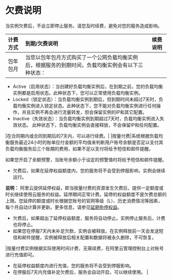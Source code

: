 # 欠费说明

当实例欠费后，不会立即停止服务。请您及时续费，避免对您的服务造成影响。

|计费方式|到期/欠费说明|续费说明|
|:---|:------|:---|
|包年包月|当您以包年包月方式购买了一个公网负载均衡实例后，根据服务的到期时间，负载均衡实例会有以下三种状态：

-   Active（启用状态）：当创建好负载均衡实例后，在到期之前，您的负载均衡实例都是启用状态。此种状态下，您可以正常使用负载均衡实例。
-   Locked（锁定状态）：当负载均衡实例到期后，但到期时间未超过7天时，负载均衡实例进入锁定状态。此种状态下，您不能对负载均衡实例进行任何操作，并且实例不再会进行流量转发，但会保留实例的IP和其它配置。
-   Inactive（失效状态）：当负载均衡实例到期超过7天时，负载均衡实例进入失效状态。 此种状态下，负载均衡实例会直接释放，不会保留IP和任何配置。

|在合同期内或合同到期后的7天内，可以进行续费。|
|按量付费|系统根据负载均衡服务最近24小时的账单应付金额的平均值来判断用户账号余额是否足以支付其负载均衡服务后三个账期的费用，如果不足以支付将给予短信和邮件提醒。

如果您开启了余额预警，当账号余额小于设定的预警值时将给予短信和邮件提醒。

-   欠费后，如果在延停权益额度内，您的服务将不会受到停服影响，实例会继续运行。

**说明：** 阿里云提供延停权益，即当按量付费的资源发生欠费后，提供一定额度或时长继续使用云服务的权益。延停期间正常计费。延停的权益额度不是欠费总额的上限。您延停的额度或时长根据您账号的官网等级（L）、历史消费情况等因素，每个月自动计算并更新。更多信息，请参见[延期免停权益](https://help.aliyun.com/document_detail/190777.html)。

-   欠费后，如果超出了延停权益额度，服务将自动停止。实例停止服务后，计费也将停止。
-   如果您在停服7天内未补足欠款，实例会被释放。在实例释放前一天会发送短信和邮件提醒，实例被释放后相关配置和数据将被永久删除，不可恢复。

|按量付费实例根据实际使用时间计费，无需续费，在阿里云管理控制台上对账号进行充值即可。

-   在延停权益额度内进行充值，您的服务将不会受到停服影响。
-   在停服后7天内充值补足欠费后，服务会自动开启，可以继续使用。 |

